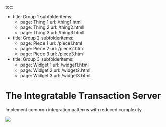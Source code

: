 toc:
- title: Group 1
  subfolderitems:
    - page: Thing 1
      url: /thing1.html
    - page: Thing 2
      url: /thing2.html
    - page: Thing 3
      url: /thing3.html
- title: Group 2
  subfolderitems:
    - page: Piece 1
      url: /piece1.html
    - page: Piece 2
      url: /piece2.html
    - page: Piece 3
      url: /piece3.html
- title: Group 3
  subfolderitems:
    - page: Widget 1
      url: /widget1.html
    - page: Widget 2
      url: /widget2.html
    - page: Widget 3
      url: /widget3.html

# The Integratable Transaction Server

Implement common integration patterns with reduced complexity.

![](images/com.github.thxmasj.statemachine.examples.RequestReply.svg)